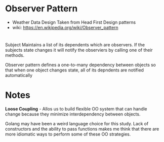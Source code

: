 # Observer Pattern
* Weather Data Design Taken from Head First Design patterns
* wiki:  https://en.wikipedia.org/wiki/Observer_pattern
#
<p>Subject Maintains a list of its dependents which are observers.  If the subjects state changes it will notify the observiers by calling one of their methods.</p>
<p>Observer pattern defines a one-to-many dependency between objects so that when one object changes state, all of its depndents are notified automatically</p>

# Notes
<b>Loose Coupling</b> - Allos us to build flexible OO system that can handle change because they minimize interdependency between objects.
<p> Golang may have been a weird language choice for this study. Lack of constructors and the ability to pass functions makes me think that there are more idiomatic ways to perform some of these OO strategies.<p>